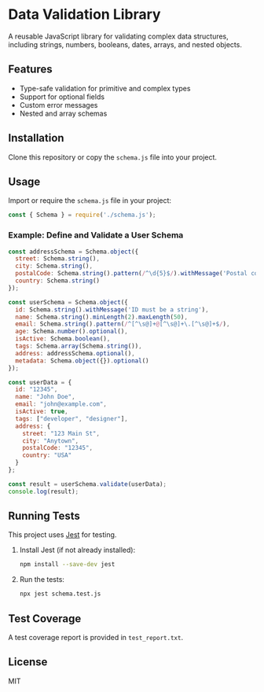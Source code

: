 # Data Validation Library

A reusable JavaScript library for validating complex data structures, including strings, numbers, booleans, dates, arrays, and nested objects.

## Features
- Type-safe validation for primitive and complex types
- Support for optional fields
- Custom error messages
- Nested and array schemas

## Installation

Clone this repository or copy the `schema.js` file into your project.

## Usage

Import or require the `schema.js` file in your project:

```js
const { Schema } = require('./schema.js');
```

### Example: Define and Validate a User Schema

```js
const addressSchema = Schema.object({
  street: Schema.string(),
  city: Schema.string(),
  postalCode: Schema.string().pattern(/^\d{5}$/).withMessage('Postal code must be 5 digits'),
  country: Schema.string()
});

const userSchema = Schema.object({
  id: Schema.string().withMessage('ID must be a string'),
  name: Schema.string().minLength(2).maxLength(50),
  email: Schema.string().pattern(/^[^\s@]+@[^\s@]+\.[^\s@]+$/),
  age: Schema.number().optional(),
  isActive: Schema.boolean(),
  tags: Schema.array(Schema.string()),
  address: addressSchema.optional(),
  metadata: Schema.object({}).optional()
});

const userData = {
  id: "12345",
  name: "John Doe",
  email: "john@example.com",
  isActive: true,
  tags: ["developer", "designer"],
  address: {
    street: "123 Main St",
    city: "Anytown",
    postalCode: "12345",
    country: "USA"
  }
};

const result = userSchema.validate(userData);
console.log(result);
```

## Running Tests

This project uses [Jest](https://jestjs.io/) for testing.

1. Install Jest (if not already installed):
   ```bash
   npm install --save-dev jest
   ```
2. Run the tests:
   ```bash
   npx jest schema.test.js
   ```

## Test Coverage

A test coverage report is provided in `test_report.txt`.

## License

MIT 